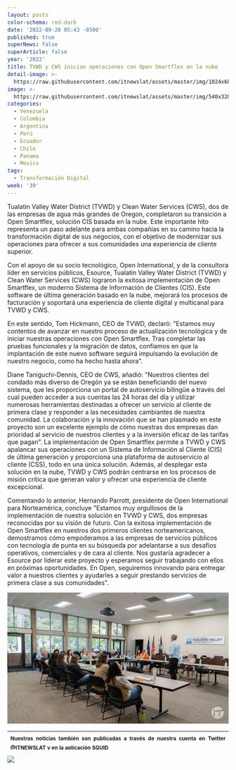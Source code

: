```yaml
---
layout: posts
color-schema: red-dark
date: '2022-09-28 05:43 -0500'
published: true
superNews: false
superArticle: false
year: '2022'
title: TVWD y CWS inician operaciones con Open Smartflex en la nube
detail-image: >-
  https://raw.githubusercontent.com/itnewslat/assets/master/img/1024x680/tvwd-g.jpg
image: >-
  https://raw.githubusercontent.com/itnewslat/assets/master/img/540x320/tvwd-p.jpg
categories:
  - Venezuela
  - Colombia
  - Argentina
  - Perú
  - Ecuador
  - Chile
  - Panama
  - Mexico
tags:
  - Transformación Digital
week: '39'
---
```

Tualatin Valley Water District (TVWD) y Clean Water Services (CWS), dos de las empresas de agua más grandes de Oregon, completaron su transición a Open Smartflex, solución CIS basada en la nube. Este importante hito representa un paso adelante para ambas compañías en su camino hacia la transformación digital de sus negocios, con el objetivo de modernizar sus operaciones para ofrecer a sus comunidades una experiencia de cliente superior.

Con el apoyo de su socio tecnológico, Open International, y de la consultora líder en servicios públicos, Esource, Tualatin Valley Water District (TVWD) y Clean Water Services (CWS) lograron la exitosa implementación de Open Smartflex, un moderno Sistema de Información de Clientes (CIS). Este software de última generación basado en la nube, mejorará los procesos de facturación y soportará una experiencia de cliente digital y multicanal para TVWD y CWS.

En este sentido, Tom Hickmann, CEO de TVWD, declaró: "Estamos muy contentos de avanzar en nuestro proceso de actualización tecnológica y de iniciar nuestras operaciones con Open Smartflex. Tras completar las pruebas funcionales y la migración de datos, confiamos en que la implantación de este nuevo software seguirá impulsando la evolución de nuestro negocio, como ha hecho hasta ahora".

Diane Taniguchi-Dennis, CEO de CWS, añadió: "Nuestros clientes del condado más diverso de Oregón ya se están beneficiando del nuevo sistema, que les proporciona un portal de autoservicio bilingüe a través del cual pueden acceder a sus cuentas las 24 horas del día y utilizar numerosas herramientas destinadas a ofrecer un servicio al cliente de primera clase y responder a las necesidades cambiantes de nuestra comunidad.  La colaboración y la innovación que se han plasmado en este proyecto son un excelente ejemplo de cómo nuestras dos empresas dan prioridad al servicio de nuestros clientes y a la inversión eficaz de las tarifas que pagan".
La implementación de Open Smartflex permite a TVWD y CWS apalancar sus operaciones con un Sistema de Información al Cliente (CIS) de última generación y proporciona una plataforma de autoservicio al cliente (CSS), todo en una única solución. Además, al desplegar esta solución en la nube, TVWD y CWS podrán centrarse en los procesos de misión crítica que generan valor y ofrecer una experiencia de cliente excepcional.

Comentando lo anterior, Hernando Parrott, presidente de Open International para Norteamérica, concluye "Estamos muy orgullosos de la implementación de nuestra solución en TVWD y CWS, dos empresas reconocidas por su visión de futuro. Con la exitosa implementación de Open Smartflex en nuestros dos primeros clientes norteamericanos, demostramos cómo empoderamos a las empresas de servicios públicos con tecnología de punta en su búsqueda por adelantarse a sus desafíos operativos, comerciales y de cara al cliente. Nos gustaría agradecer a Esource por liderar este proyecto y esperamos seguir trabajando con ellos en próximas oportunidades. En Open, seguiremos innovando para entregar valor a nuestros clientes y ayudarles a seguir prestando servicios de primera clase a sus comunidades".

![](https://raw.githubusercontent.com/itnewslat/assets/master/img/540x320/tvwd-p.jpg)

<table style="height: 42px;" width="569">
<tbody>
<tr>
<td style="text-align: justify;"><sub><strong>Nuestras noticias también son publicadas a través de nuestra cuenta en Twitter <a href="https://twitter.com/itnewslat?lang=es">@ITNEWSLAT</a> y en la aplicación <a href="https://squidapp.co/en/">SQUID</a></strong></sub></td>
</tr>
</tbody>
</table>

<img src="https://tracker.metricool.com/c3po.jpg?hash=56f88a41e39ab42c063cc51676587a04"/>